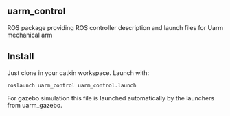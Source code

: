 ## uarm_control

ROS package providing ROS controller description and launch files for Uarm mechanical arm

## Install
Just clone in your catkin workspace. Launch with:

    roslaunch uarm_control uarm_control.launch

For gazebo simulation this file is launched automatically by the launchers from uarm_gazebo.


